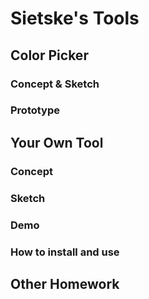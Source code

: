 # Sietske's Tools

## Color Picker

### Concept & Sketch

### Prototype

## Your Own Tool

### Concept

### Sketch

### Demo

### How to install and use

## Other Homework

